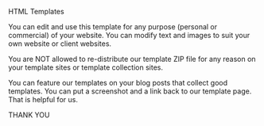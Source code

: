 HTML Templates

You can edit and use this template for any purpose (personal or commercial) of your website. You can modify text and images to suit your own website or client websites.

You are NOT allowed to re-distribute our template ZIP file for any reason on your template sites or template collection sites.

You can feature our templates on your blog posts that collect good templates. You can put a screenshot and a link back to our template page. That is helpful for us.

THANK YOU
